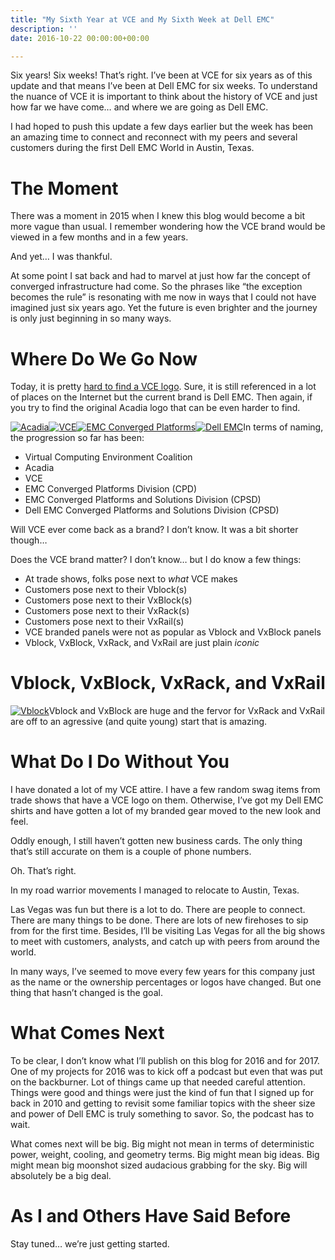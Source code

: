 ```yaml
---
title: "My Sixth Year at VCE and My Sixth Week at Dell EMC"
description: ''
date: 2016-10-22 00:00:00+00:00

---
```


Six years! Six weeks! That’s right. I’ve been at VCE for six years as of this update and that means I’ve been at Dell EMC for six weeks. To understand the nuance of VCE it is important to think about the history of VCE and just how far we have come… and where we are going as Dell EMC.

I had hoped to push this update a few days earlier but the week has been an amazing time to connect and reconnect with my peers and several customers during the first Dell EMC World in Austin, Texas.

The Moment
==========

There was a moment in 2015 when I knew this blog would become a bit more vague than usual. I remember wondering how the VCE brand would be viewed in a few months and in a few years.

And yet… I was thankful.

At some point I sat back and had to marvel at just how far the concept of converged infrastructure had come. So the phrases like “the exception becomes the rule” is resonating with me now in ways that I could not have imagined just six years ago. Yet the future is even brighter and the journey is only just beginning in so many ways.

Where Do We Go Now
==================

Today, it is pretty [hard to find a VCE logo](https://fudge.org/archive/dell-emc-converged-platforms-and-solutions/). Sure, it is still referenced in a lot of places on the Internet but the current brand is Dell EMC. Then again, if you try to find the original Acadia logo that can be even harder to find.

[![Acadia](https://substack.com/static/90bf985a96275075bfefb5dbff9768f9/76497/acadia.jpg "Acadia")](https://substackcdn.com/image/fetch/f_auto,q_auto:good,fl_progressive:steep/https%3A%2F%2Fsubstack.com%2Fstatic%2F90bf985a96275075bfefb5dbff9768f9%2F76497%2Facadia.jpg)[![VCE](https://substack.com/static/4978baadb4fcd5feb808c8874b68358f/3684f/vce.png "VCE")](https://substackcdn.com/image/fetch/f_auto,q_auto:good,fl_progressive:steep/https%3A%2F%2Fsubstack.com%2Fstatic%2F4978baadb4fcd5feb808c8874b68358f%2F3684f%2Fvce.png)[![EMC Converged Platforms](https://substack.com/static/6b87fdaa421c3f74a8eac8c4beee2c19/fc2a6/vce-logo-text.png "EMC Converged Platforms")](https://substackcdn.com/image/fetch/f_auto,q_auto:good,fl_progressive:steep/https%3A%2F%2Fsubstack.com%2Fstatic%2F6b87fdaa421c3f74a8eac8c4beee2c19%2Ffc2a6%2Fvce-logo-text.png)[![Dell EMC](https://substack.com/static/17740597ab206f6b17d9d1c5b381e57e/65ed1/dell-emc-logo-text.png "Dell EMC")](https://substackcdn.com/image/fetch/f_auto,q_auto:good,fl_progressive:steep/https%3A%2F%2Fsubstack.com%2Fstatic%2F17740597ab206f6b17d9d1c5b381e57e%2F65ed1%2Fdell-emc-logo-text.png)In terms of naming, the progression so far has been:

* Virtual Computing Environment Coalition
* Acadia
* VCE
* EMC Converged Platforms Division (CPD)
* EMC Converged Platforms and Solutions Division (CPSD)
* Dell EMC Converged Platforms and Solutions Division (CPSD)

Will VCE ever come back as a brand? I don’t know. It was a bit shorter though…

Does the VCE brand matter? I don’t know… but I do know a few things:

* At trade shows, folks pose next to *what* VCE makes
* Customers pose next to their Vblock(s)
* Customers pose next to their VxBlock(s)
* Customers pose next to their VxRack(s)
* Customers pose next to their VxRail(s)
* VCE branded panels were not as popular as Vblock and VxBlock panels
* Vblock, VxBlock, VxRack, and VxRail are just plain *iconic*

Vblock, VxBlock, VxRack, and VxRail
===================================

[![Vblock](https://substack.com/static/f245a7884b113369b1a95f06247a0105/a18e1/Vblock_300_FX.jpg "Vblock")](https://substackcdn.com/image/fetch/f_auto,q_auto:good,fl_progressive:steep/https%3A%2F%2Fsubstack.com%2Fstatic%2Ff245a7884b113369b1a95f06247a0105%2Fa18e1%2FVblock_300_FX.jpg)Vblock and VxBlock are huge and the fervor for VxRack and VxRail are off to an agressive (and quite young) start that is amazing.

What Do I Do Without You
========================

I have donated a lot of my VCE attire. I have a few random swag items from trade shows that have a VCE logo on them. Otherwise, I’ve got my Dell EMC shirts and have gotten a lot of my branded gear moved to the new look and feel.

Oddly enough, I still haven’t gotten new business cards. The only thing that’s still accurate on them is a couple of phone numbers.

Oh. That’s right.

In my road warrior movements I managed to relocate to Austin, Texas.

Las Vegas was fun but there is a lot to do. There are people to connect. There are many things to be done. There are lots of new firehoses to sip from for the first time. Besides, I’ll be visiting Las Vegas for all the big shows to meet with customers, analysts, and catch up with peers from around the world.

In many ways, I’ve seemed to move every few years for this company just as the name or the ownership percentages or logos have changed. But one thing that hasn’t changed is the goal.

What Comes Next
===============

To be clear, I don’t know what I’ll publish on this blog for 2016 and for 2017. One of my projects for 2016 was to kick off a podcast but even that was put on the backburner. Lot of things came up that needed careful attention. Things were good and things were just the kind of fun that I signed up for back in 2010 and getting to revisit some familiar topics with the sheer size and power of Dell EMC is truly something to savor. So, the podcast has to wait.

What comes next will be big. Big might not mean in terms of deterministic power, weight, cooling, and geometry terms. Big might mean big ideas. Big might mean big moonshot sized audacious grabbing for the sky. Big will absolutely be a big deal.

As I and Others Have Said Before
================================

Stay tuned… we’re just getting started.

